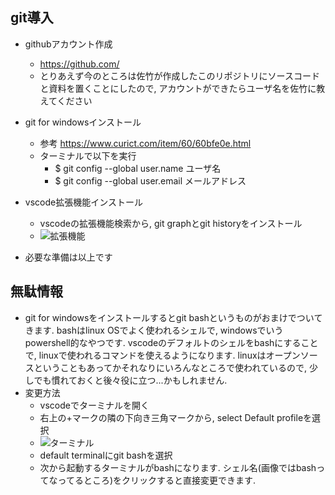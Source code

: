 ## git導入
- githubアカウント作成
    - https://github.com/
    - とりあえず今のところは佐竹が作成したこのリポジトリにソースコードと資料を置くことにしたので, アカウントができたらユーザ名を佐竹に教えてください
- git for windowsインストール
    - 参考 https://www.curict.com/item/60/60bfe0e.html
    - ターミナルで以下を実行
        - $ git config --global user.name ユーザ名
        - $ git config --global user.email メールアドレス
- vscode拡張機能インストール
    - vscodeの拡張機能検索から, git graphとgit historyをインストール
    - ![拡張機能](https://github.com/satake91t/quiz_app/fig/gitextension.jpg)

- 必要な準備は以上です

## 無駄情報
- git for windowsをインストールするとgit bashというものがおまけでついてきます. bashはlinux OSでよく使われるシェルで, windowsでいうpowershell的なやつです. vscodeのデフォルトのシェルをbashにすることで, linuxで使われるコマンドを使えるようになります. linuxはオープンソースということもあってかそれなりにいろんなところで使われているので, 少しでも慣れておくと後々役に立つ...かもしれません.
- 変更方法
    - vscodeでターミナルを開く
    - 右上の+マークの隣の下向き三角マークから, select Default profileを選択
    - ![ターミナル](https://github.com/satake91t/quiz_app/fig/defaultterminal.jpg)
    - default terminalにgit bashを選択
    - 次から起動するターミナルがbashになります. シェル名(画像ではbashってなってるところ)をクリックすると直接変更できます. 